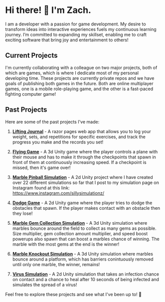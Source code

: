 # Hi there! 👋 I'm Zach.

I am a developer with a passion for game development. My desire to transform ideas into interactive experiences fuels my continuous learning journey. I’m committed to expanding my skillset, enabling me to craft exciting software that bring joy and entertainment to others!

## Current Projects

I'm currently collaborating with a colleague on two major projects, both of which are games, which is where I dedicate most of my personal developing time. These projects are currently private repos and we have goals of publishing both games in the future. Both are online multiplayer games, one is a mobile role-playing game, and the other is a fast-paced fighting computer game!

## Past Projects

Here are some of the past projects I've made:

1. **[Lifting Journal](https://github.com/zosterday/lifting-journal)** - A razor pages web app that allows you to log your weight, sets, and repetitions for specific exercises, and track the progress you make and the records you set!

2. **[Flying Game](https://github.com/zosterday/flying-game-unity)** - A 3d Unity game where the player controls a plane with their mouse and has to make it through the checkpoints that spawn in front of them at continuously increasing speed. If a checkpoint is missed, then it's game over!

3. **[Marble Pinball Simulation](https://github.com/zosterday/marble-pinball-comp)** - A 2d Unity project where I have created over 22 different simulations so far that I post to my simulation page on Instagram found at this link: https://www.instagram.com/sillysimulationz/

4. **[Dodge Game](https://github.com/zosterday/dodge-game)** - A 2d Unity game where the player tries to dodge the obstacles that spawn. If the player makes contact with an obstacle then they lose!

5. **[Marble Gem Collection Simulation](https://github.com/zosterday/marble-collect-sim)** - A 3d Unity simulation where marbles bounce around the field to collect as many gems as possible. Size multiplier, gem collection amount multiplier, and speed boost powerups also spawn that can boost a marbles chance of winning. The marble with the most gems at the end is the winner!

6. **[Marble Knockout Simulation](https://github.com/zosterday/marble-knockout-lms)** - A 3d Unity simulation where marbles bounce around a platform, which has barriers conintuously removed until only one marble, the winner, remains!
  
7. **[Virus Simulation](https://github.com/zosterday/virus-simulation)** - A 2d Unity simulation that takes an infection chance on contact and a chance to heal after 10 seconds of being infected and simulates the spread of a virus!

Feel free to explore these projects and see what I've been up to! 🚀
